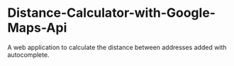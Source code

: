 # Distance-Calculator-with-Google-Maps-Api
A web application to calculate the distance between addresses added with autocomplete. 
